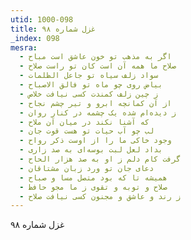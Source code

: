 ```yaml
---
utid: 1000-098
title: غزل شماره ۹۸
_index: 098
mesra:
  - اگر به مذهب تو خون عاشق است مباح
  - صلاح ما همه آن است کان تو راست صلاح
  - سواد زلف سیاه تو جاعل الظلمات
  - بیاض روی چو ماه تو فالق الاصباح
  - ز چین زلف کمندت کسی نیافت خلاص
  - از آن کمانچه ابرو و تیر چشم نجاح
  - ز دیده‌ام شده یک چشمه در کنار روان
  - که آشنا نکند در میان آن ملاح
  - لب چو آب حیات تو هست قوت جان
  - وجود خاکی ما را از اوست ذکر رواح
  - بداد لعل لبت بوسه‌ای به صد زاری
  - گرفت کام دلم ز او به صد هزار الحاح
  - دعای جان تو ورد زبان مشتاقان
  - همیشه تا که بود متصل مسا و صباح
  - صلاح و توبه و تقوی ز ما مجو حافظ
  - ز رند و عاشق و مجنون کسی نیافت صلاح
---
```

غزل شماره ۹۸
